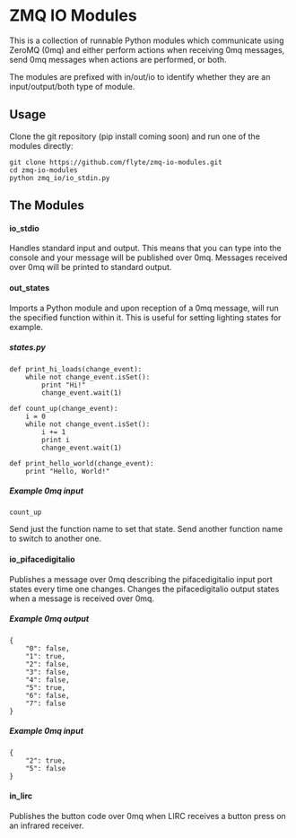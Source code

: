 ZMQ IO Modules
==============

This is a collection of runnable Python modules which communicate using ZeroMQ (0mq) and either perform actions when receiving 0mq messages, send 0mq messages when actions are performed, or both.

The modules are prefixed with in/out/io to identify whether they are an input/output/both type of module.

Usage
-----

Clone the git repository (pip install coming soon) and run one of the modules directly:

    git clone https://github.com/flyte/zmq-io-modules.git
    cd zmq-io-modules
    python zmq_io/io_stdin.py

The Modules
-----------

#### io_stdio

Handles standard input and output. This means that you can type into the console and your message will be published over 0mq. Messages received over 0mq will be printed to standard output.

#### out_states

Imports a Python module and upon reception of a 0mq message, will run the specified function within it. This is useful for setting lighting states for example.

##### states.py

    def print_hi_loads(change_event):
        while not change_event.isSet():
            print "Hi!"
            change_event.wait(1)

    def count_up(change_event):
        i = 0
        while not change_event.isSet():
            i += 1
            print i
            change_event.wait(1)

    def print_hello_world(change_event):
        print "Hello, World!"

##### Example 0mq input

    count_up

Send just the function name to set that state. Send another function name to switch to another one.

#### io_pifacedigitalio

Publishes a message over 0mq describing the pifacedigitalio input port states every time one changes. Changes the pifacedigitalio output states when a message is received over 0mq.

##### Example 0mq output

    {
        "0": false,
        "1": true,
        "2": false,
        "3": false,
        "4": false,
        "5": true,
        "6": false,
        "7": false
    }

##### Example 0mq input

    {
        "2": true,
        "5": false
    }

#### in_lirc

Publishes the button code over 0mq when LIRC receives a button press on an infrared receiver.